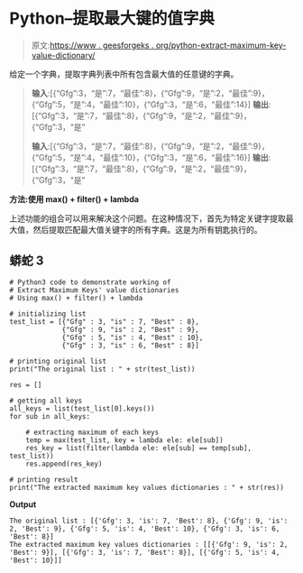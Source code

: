 # Python–提取最大键的值字典

> 原文:[https://www . geesforgeks . org/python-extract-maximum-key-value-dictionary/](https://www.geeksforgeeks.org/python-extract-maximum-keys-value-dictionaries/)

给定一个字典，提取字典列表中所有包含最大值的任意键的字典。

> **输入**:[{“Gfg”:3，“是”:7，“最佳”:8}，{“Gfg”:9，“是”:2，“最佳”:9}，{“Gfg”:5，“是”:4，“最佳”:10}，{“Gfg”:3，“是”:6，“最佳”:14}]
> **输出**:[{“Gfg”:3，“是”:7，“最佳”:8}，{“Gfg”:9，“是”:2，“最佳”:9}，{“Gfg”:3，“是”
> 
> **输入**:[{“Gfg”:3，“是”:7，“最佳”:8}，{“Gfg”:9，“是”:2，“最佳”:9}，{“Gfg”:5，“是”:4，“最佳”:10}，{“Gfg”:3，“是”:6，“最佳”:16}]
> **输出**:[{“Gfg”:3，“是”:7，“最佳”:8}，{“Gfg”:9，“是”:2，“最佳”:9}，{“Gfg”:3，“是”

**方法:使用 max() + filter() + lambda**

上述功能的组合可以用来解决这个问题。在这种情况下，首先为特定关键字提取最大值，然后提取匹配最大值关键字的所有字典。这是为所有钥匙执行的。

## 蟒蛇 3

```
# Python3 code to demonstrate working of 
# Extract Maximum Keys' value dictionaries
# Using max() + filter() + lambda

# initializing list
test_list = [{"Gfg" : 3, "is" : 7, "Best" : 8}, 
             {"Gfg" : 9, "is" : 2, "Best" : 9}, 
             {"Gfg" : 5, "is" : 4, "Best" : 10},
             {"Gfg" : 3, "is" : 6, "Best" : 8}]

# printing original list
print("The original list : " + str(test_list))

res = []

# getting all keys 
all_keys = list(test_list[0].keys())
for sub in all_keys:

    # extracting maximum of each keys
    temp = max(test_list, key = lambda ele: ele[sub]) 
    res_key = list(filter(lambda ele: ele[sub] == temp[sub], test_list))
    res.append(res_key)

# printing result 
print("The extracted maximum key values dictionaries : " + str(res))
```

**Output**

```
The original list : [{'Gfg': 3, 'is': 7, 'Best': 8}, {'Gfg': 9, 'is': 2, 'Best': 9}, {'Gfg': 5, 'is': 4, 'Best': 10}, {'Gfg': 3, 'is': 6, 'Best': 8}]
The extracted maximum key values dictionaries : [[{'Gfg': 9, 'is': 2, 'Best': 9}], [{'Gfg': 3, 'is': 7, 'Best': 8}], [{'Gfg': 5, 'is': 4, 'Best': 10}]]

```